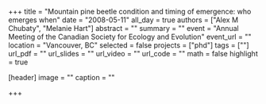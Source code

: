 +++
title = "Mountain pine beetle condition and timing of emergence: who emerges when"
date = "2008-05-11"
all_day = true
authors = ["Alex M Chubaty", "Melanie Hart"]
abstract = ""
summary = ""
event = "Annual Meeting of the Canadian Society for Ecology and Evolution"
event_url = ""
location = "Vancouver, BC"
selected = false
projects = ["phd"]
tags = [""]
url_pdf = ""
url_slides = ""
url_video = ""
url_code = ""
math = false
highlight = true

[header]
image = ""
caption = ""

+++
